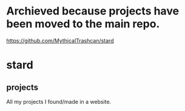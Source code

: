 # Archieved because projects have been moved to the main repo.

https://github.com/MythicalTrashcan/stard

# stard
## projects
All my projects I found/made in a website.
